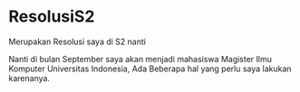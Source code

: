 # ResolusiS2
Merupakan Resolusi saya di S2 nanti


Nanti di bulan September saya akan menjadi mahasiswa Magister Ilmu Komputer Universitas Indonesia,
Ada Beberapa hal yang perlu saya lakukan karenanya.
